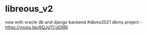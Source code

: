 # libreous_v2
now with oracle db and django backend
#dbms2021
dbms project - https://youtu.be/6QJgTCgD8BI
